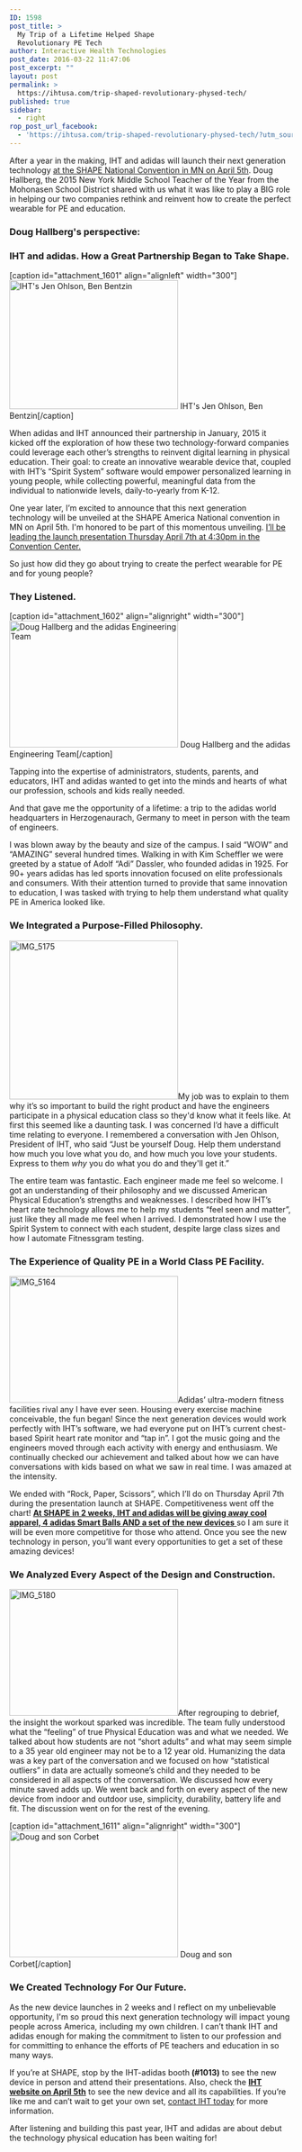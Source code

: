 ```yaml
---
ID: 1598
post_title: >
  My Trip of a Lifetime Helped Shape
  Revolutionary PE Tech
author: Interactive Health Technologies
post_date: 2016-03-22 11:47:06
post_excerpt: ""
layout: post
permalink: >
  https://ihtusa.com/trip-shaped-revolutionary-physed-tech/
published: true
sidebar:
  - right
rop_post_url_facebook:
  - 'https://ihtusa.com/trip-shaped-revolutionary-physed-tech/?utm_source=ReviveOldPost&utm_medium=social&utm_campaign=ReviveOldPost'
---
```

After a year in the making, IHT and adidas will launch their next generation technology <a href="https://ihtusa.com/event/2016-shape-national-convention/">at the SHAPE National Convention in MN on April 5th</a>. Doug Hallberg, the 2015 New York Middle School Teacher of the Year from the Mohonasen School District shared with us what it was like to play a BIG role in helping our two companies rethink and reinvent how to create the perfect wearable for PE and education.

<!--more-->
<h3>Doug Hallberg's perspective:</h3>
<h3>IHT and adidas. How a Great Partnership Began to Take Shape.</h3>
[caption id="attachment_1601" align="alignleft" width="300"]<a href="https://ihtusa.com/wp-content/uploads/2016/03/IMG_0023.jpg" rel="attachment wp-att-1601"><img class="size-medium wp-image-1601" src="https://ihtusa.com/wp-content/uploads/2016/03/IMG_0023-300x229.jpg" alt="IHT's Jen Ohlson, Ben Bentzin" width="300" height="229" /></a> IHT's Jen Ohlson, Ben Bentzin[/caption]

When adidas and IHT announced their partnership in January, 2015 it kicked off the exploration of how these two technology-forward companies could leverage each other’s strengths to reinvent digital learning in physical education. Their goal: to create an innovative wearable device that, coupled with IHT’s “Spirit System” software would empower personalized learning in young people, while collecting powerful, meaningful data from the individual to nationwide levels, daily-to-yearly from K-12.

One year later, I’m excited to announce that this next generation technology will be unveiled at the SHAPE America National convention in MN on April 5th. I'm honored to be part of this momentous unveiling. <a href="http://myschedule.shapeamerica.org/SessionDetails.aspx?sessioncode=0604-002243">I’ll be leading the launch presentation Thursday April 7th at 4:30pm in the Convention Center.</a>

So just how did they go about trying to create the perfect wearable for PE and for young people?
<h3>They Listened.</h3>
[caption id="attachment_1602" align="alignright" width="300"]<a href="https://ihtusa.com/wp-content/uploads/2016/03/DougGermany.jpg" rel="attachment wp-att-1602"><img class="size-medium wp-image-1602" src="https://ihtusa.com/wp-content/uploads/2016/03/DougGermany-300x225.jpg" alt="Doug Hallberg and the adidas Engineering Team" width="300" height="225" /></a> Doug Hallberg and the adidas Engineering Team[/caption]

Tapping into the expertise of administrators, students, parents, and educators, IHT and adidas wanted to get into the minds and hearts of what our profession, schools and kids really needed.

And that gave me the opportunity of a lifetime: a trip to the adidas world headquarters in Herzogenaurach, Germany to meet in person with the team of engineers.

I was blown away by the beauty and size of the campus. I said “WOW” and “AMAZING” several hundred times. Walking in with Kim Scheffler we were greeted by a statue of Adolf “Adi” Dassler, who founded adidas in 1925. For 90+ years adidas has led sports innovation focused on elite professionals and consumers. With their attention turned to provide that same innovation to education, I was tasked with trying to help them understand what quality PE in America looked like.
<h3>We Integrated a Purpose-Filled Philosophy.</h3>
<a href="https://ihtusa.com/wp-content/uploads/2016/03/IMG_5175.jpg" rel="attachment wp-att-1605"><img class="alignleft size-medium wp-image-1605" src="https://ihtusa.com/wp-content/uploads/2016/03/IMG_5175-300x282.jpg" alt="IMG_5175" width="300" height="282" /></a>My job was to explain to them why it’s so important to build the right product and have the engineers participate in a physical education class so they'd know what it feels like. At first this seemed like a daunting task. I was concerned I’d have a difficult time relating to everyone. I remembered a conversation with Jen Ohlson, President of IHT, who said “Just be yourself Doug. Help them understand how much you love what you do, and how much you love your students. Express to them <em>why</em> you do what you do and they'll get it.”

The entire team was fantastic. Each engineer made me feel so welcome. I got an understanding of their philosophy and we discussed American Physical Education’s strengths and weaknesses. I described how IHT’s heart rate technology allows me to help my students “feel seen and matter”, just like they all made me feel when I arrived. I demonstrated how I use the Spirit System to connect with each student, despite large class sizes and how I automate Fitnessgram testing.
<h3>The Experience of Quality PE in a World Class PE Facility.</h3>
<a href="https://ihtusa.com/wp-content/uploads/2016/03/IMG_5164.jpg" rel="attachment wp-att-1604"><img class="alignright size-medium wp-image-1604" src="https://ihtusa.com/wp-content/uploads/2016/03/IMG_5164-300x225.jpg" alt="IMG_5164" width="300" height="225" /></a>Adidas’ ultra-modern fitness facilities rival any I have ever seen. Housing every exercise machine conceivable, the fun began! Since the next generation devices would work perfectly with IHT’s software, we had everyone put on IHT’s current chest-based Spirit heart rate monitor and “tap in”. I got the music going and the engineers moved through each activity with energy and enthusiasm. We continually checked our achievement and talked about how we can have conversations with kids based on what we saw in real time. I was amazed at the intensity.

We ended with “Rock, Paper, Scissors”, which I’ll do on Thursday April 7th during the presentation launch at SHAPE. Competitiveness went off the chart! <a href="https://ihtusa.com/event/2016-shape-national-convention/" target="_blank"><strong>At SHAPE in 2 weeks, IHT and adidas will be giving away cool apparel, 4 adidas Smart Balls AND a set of the new devices</strong> </a>so I am sure it will be even more competitive for those who attend. Once you see the new technology in person, you’ll want every opportunities to get a set of these amazing devices!
<h3>We Analyzed Every Aspect of the Design and Construction.</h3>
<a href="https://ihtusa.com/wp-content/uploads/2016/03/IMG_5180.jpg" rel="attachment wp-att-1603"><img class="alignleft size-medium wp-image-1603" src="https://ihtusa.com/wp-content/uploads/2016/03/IMG_5180-300x225.jpg" alt="IMG_5180" width="300" height="225" /></a>After regrouping to debrief, the insight the workout sparked was incredible. The team fully understood what the “feeling” of true Physical Education was and what we needed. We talked about how students are not “short adults” and what may seem simple to a 35 year old engineer may not be to a 12 year old. Humanizing the data was a key part of the conversation and we focused on how “statistical outliers” in data are actually someone’s child and they needed to be considered in all aspects of the conversation. We discussed how every minute saved adds up. We went back and forth on every aspect of the new device from indoor and outdoor use, simplicity, durability, battery life and fit. The discussion went on for the rest of the evening.

[caption id="attachment_1611" align="alignright" width="300"]<a href="https://ihtusa.com/wp-content/uploads/2016/03/image1.jpg" rel="attachment wp-att-1611"><img class="size-medium wp-image-1611" src="https://ihtusa.com/wp-content/uploads/2016/03/image1-300x225.jpg" alt="Doug and son Corbet" width="300" height="225" /></a> Doug and son Corbet[/caption]
<h3>We Created Technology For Our Future.</h3>
As the new device launches in 2 weeks and I reflect on my unbelievable opportunity, I'm so proud this next generation technology will impact young people across America, including my own children. I can’t thank IHT and adidas enough for making the commitment to listen to our profession and for committing to enhance the efforts of PE teachers and education in so many ways.

If you’re at SHAPE, stop by the IHT-adidas booth<strong> (#1013)</strong> to see the new device in person and attend their presentations. Also, check the <strong><a href="http://www.ihtusa.com" target="_blank">IHT website on April 5th</a></strong> to see the new device and all its capabilities. If you’re like me and can’t wait to get your own set, <a href="https://ihtusa.com/contact/" target="_blank">contact IHT today</a> for more information.

After listening and building this past year, IHT and adidas are about debut the technology physical education has been waiting for!